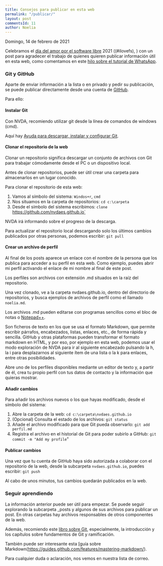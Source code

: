 ```yaml
---
title: Consejos para publicar en esta web
permalink: "/publicar/"
layout: post
commentsId: 11
author: Noelia
---
```


<footer>Domingo, 14 de febrero de 2021</footer>

Celebramos el [día del amor por el software libre](https://fsfe.org/activities/ilovefs/) 2021 ((#ilovefs), ) con un post para agradecer el trabajo de quienes quieren publicar información útil en esta web, como comentamos en este [hilo sobre el tutorial de WhatsApp](https://nvdaes.groups.io/g/lista/topic/80458647).

### Git y GitHub

Aparte de enviar información a la lista o en privado y pedir su publicación, se puede publicar directamente desde una cuenta de [GitHub](https://github.com/).

Para ello:

#### Instalar Git ####

Con NVDA, recomiendo utilizar git desde la línea de comandos de windows (cmd).

Aquí hay [Ayuda para descargar, instalar y configurar Git](https://docs.github.com/es/github/getting-started-with-github/set-up-git).

#### Clonar el repositorio de la web ####

Clonar un repositorio significa descargar un conjunto de archivos con Git para trabajar cómodamente desde el PC o un dispositivo local.

Antes de clonar repositorios, puede ser útil crear una carpeta para almacenarlos en un lugar conocido.

Para clonar el repositorio de esta web:

1. Vamos al símbolo del sistema: `Windos+r`, `cmd`
1. Nos situamos en la carpeta de repositorios: `cd c:\carpeta`
1. Desde el símbolo del sistema escribimos: `clone `https://github.com/nvdaes.github.io`

NVDA irá informando sobre el progreso de la descarga.

Para actualizar el repositorio local descargando solo los últimos cambios publicados por otras personas, podemos escribir: `git pull`

#### Crear un archivo de perfil ####

Al final de los posts aparece un enlace con el nombre de la persona que los publica para acceder a su perfil en esta web. Como ejemplo, puedes abrir mi perfil activando el enlace de mi nombre al final de este post.

Los perfiles son archivos con extensión .md situados en la raíz del repositorio.

Una vez clonado, ve a la carpeta nvdaes.github.io, dentro del directorio de repositorios, y busca ejemplos de archivos de perfil como el llamado `noelia.md`.

Los archivos .md pueden editarse con programas sencillos como el bloc de notas o [Notepad++](https://notepad-plus-plus.org/).

Son ficheros de texto en los que se usa el formato Markdown, que permite escribir párrafos, encabezados, listas, enlaces, etc., de forma rápida y sencilla. GitHub y otras plataformas pueden transformar el formato markdown en HTML, y por eso, por ejemplo en esta web, podemos usar el modo exploración de NVDA para ir al siguiente encabezado pulsando la h, la i para desplazarnos al siguiente ítem de una lista o la k para enlaces, entre otras posibilidades.

Abre uno de los perfiles disponibles mediante un editor de texto y, a partir de él, crea tu propio perfil con tus datos de contacto y la información que quieras mostrar.

#### Añadir cambios ####

Para añadir los archivos nuevos o los que hayas modificado, desde el símbolo del sistema:

1. Abre la carpeta de la web: `cd c:\carpeta\nvdaes.github.io`
1. (Opcional) Consulta el estado de los archivos: `git status`
1. Añade el archivo modificado para que Git pueda observarlo: `git add perfil.md`
1. Registra el archivo en el historial de Git para poder subirlo a GitHub: `git commit -m "Add my profile`"

#### Publicar cambios ####

Una vez que tu cuenta de GitHub haya sido autorizada a colaborar con el repositorio de la web, desde la subcarpeta `nvdaes.github.io`, puedes escribir: `git push`

Al cabo de unos minutos, tus cambios quedarán publicados en la web.

### Seguir aprendiendo

La información anterior puede ser útil para empezar. Se puede seguir explorando la subcarpeta _posts y algunos de sus archivos para publicar un post. En otras carpetas hay archivos responsables de otros componentes de la web.

Además, recomiendo este [libro sobre Git](https://git-scm.com/book/es/v2), especialmente, la introducción y los capítulos sobre fundamentos de Git y ramificación.

También puede ser interesante esta [guía sobre Markdown(https://guides.github.com/features/mastering-markdown/).

Para cualquier duda o aclaración, nos vemos en nuestra lista de correo.

